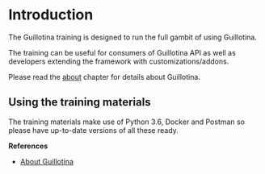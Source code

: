 # Introduction

The Guillotina training is designed to run the full gambit of using Guillotina.

The training can be useful for consumers of Guillotina API as well as developers
extending the framework with customizations/addons.

Please read the [about](../about.html#about) chapter for details about Guillotina.


## Using the training materials

The training materials make use of Python 3.6, Docker and Postman so please
have up-to-date versions of all these ready.


**References**

  - [About Guillotina](../../about)
